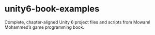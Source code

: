 # unity6-book-examples
Complete, chapter-aligned Unity 6 project files and scripts from Mowaml Mohammed’s game programming book.
